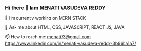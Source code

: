### Hi there 👋 Iam MENATI VASUDEVA REDDY
 🔭 I’m currently working on MERN STACK
 
 💬 Ask me about HTML, CSS, JAVASCRIPT, REACT JS, JAVA
 
 📫 How to reach me: menati73@gmail.com 
 https://www.linkedin.com/in/menati-vasudeva-reddy-3b96ba1a7/
 
 
 
 
<!--
**MenatiVasudevaReddy/MenatiVasudevaReddy** is a ✨ _special_ ✨ repository because its `README.md` (this file) appears on your GitHub profile.

Here are some ideas to get you started:

- 🌱 I’m currently learning ...
- 👯 I’m looking to collaborate on ...
- 🤔 I’m looking for help with ...
- 😄 Pronouns: ...
- ⚡ Fun fact: ...
-->
